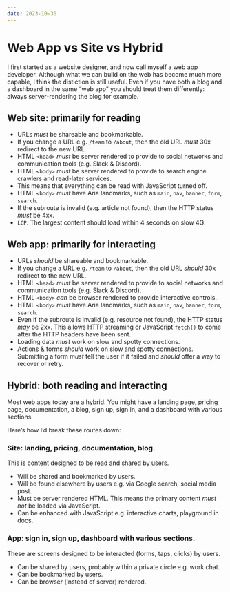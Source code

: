 ```yaml
---
date: 2023-10-30
---
```


# Web App vs Site vs Hybrid

I first started as a website designer, and now call myself a web app developer. Although what we can build on the web has become much more capable, I think the distiction is still useful. Even if you have both a blog and a dashboard in the same “web app” you should treat them differently: always server-rendering the blog for example.

## Web site: primarily for reading

- URLs _must_ be shareable and bookmarkable.
- If you change a URL e.g. `/team` to `/about`, then the old URL _must_ 30x redirect to the new URL.
- HTML `<head>` _must_ be server rendered to provide to social networks and communication tools (e.g. Slack & Discord).
- HTML `<body>` _must_ be server rendered to provide to search engine crawlers and read-later services.
- This means that everything can be read with JavaScript turned off.
- HTML `<body>` _must_ have Aria landmarks, such as `main`, `nav`, `banner`, `form`, `search`.
- If the subroute is invalid (e.g. article not found), then the HTTP status _must_ be 4xx.
- `LCP`: The largest content should load within 4 seconds on slow 4G.

## Web app: primarily for interacting

- URLs _should_ be shareable and bookmarkable.
- If you change a URL e.g. `/team` to `/about`, then the old URL _should_ 30x redirect to the new URL.
- HTML `<head>` _must_ be server rendered to provide to social networks and communication tools (e.g. Slack & Discord).
- HTML `<body>` _can_ be browser rendered to provide interactive controls.
- HTML `<body>` _must_ have Aria landmarks, such as `main`, `nav`, `banner`, `form`, `search`.
- Even if the subroute is invalid (e.g. resource not found), the HTTP status _may_ be 2xx. This allows HTTP streaming or JavaScript `fetch()` to come after the HTTP headers have been sent.
- Loading data _must_ work on slow and spotty connections.
- Actions & forms _should_ work on slow and spotty connections. Submitting a form _must_ tell the user if it failed and _should_ offer a way to recover or retry.

## Hybrid: both reading and interacting

Most web apps today are a hybrid. You might have a landing page, pricing page, documentation, a blog, sign up, sign in, and a dashboard with various sections.

Here’s how I’d break these routes down:

### Site: landing, pricing, documentation, blog.

This is content designed to be read and shared by users.

- Will be shared and bookmarked by users.
- Will be found elsewhere by users e.g. via Google search, social media post.
- Must be server rendered HTML. This means the primary content _must not_ be loaded via JavaScript.
- Can be enhanced with JavaScript e.g. interactive charts, playground in docs.

### App: sign in, sign up, dashboard with various sections.

These are screens designed to be interacted (forms, taps, clicks) by users.

- Can be shared by users, probably within a private circle e.g. work chat.
- Can be bookmarked by users.
- Can be browser (instead of server) rendered.
